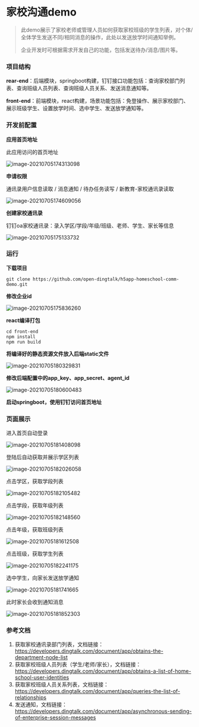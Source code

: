 # 家校沟通demo

> 此demo展示了家校老师或管理人员如何获取家校班级的学生列表，对个体/全体学生发送不同/相同消息的操作，此处以发送放学时间通知举例。
>
> 企业开发时可根据需求开发自己的功能，包括发送待办/消息/图片等。



### 项目结构

**rear-end**：后端模块，springboot构建，钉钉接口功能包括：查询家校部门列表、查询班级人员列表、查询班级人员关系、发送消息通知等。

**front-end**：前端模块，react构建，场景功能包括：免登操作、展示家校部门、展示班级学生、设置放学时间、选中学生、发送放学通知等。



### 开发前配置

**应用首页地址**

此应用访问的首页地址

![image-20210705174313098](https://img.alicdn.com/imgextra/i1/O1CN01rOIwSK1P89d6k2J77_!!6000000001795-2-tps-704-467.png)



**申请权限**

通讯录用户信息读取 / 消息通知 / 待办任务读写 / 新教育-家校通讯录读取

![image-20210705174609056](https://img.alicdn.com/imgextra/i4/O1CN01vSHfwc1iSHjoBIz1M_!!6000000004411-2-tps-1319-533.png)



**创建家校通讯录**

钉钉oa家校通讯录：录入学区/学段/年级/班级、老师、学生、家长等信息

![image-20210705175133732](https://img.alicdn.com/imgextra/i4/O1CN01pFVHDq1Pl5IGbIOon_!!6000000001880-2-tps-894-568.png)



### 运行

**下载项目**

```shell
git clone https://github.com/open-dingtalk/h5app-homeschool-comm-demo.git
```

**修改企业id**

![image-20210705175836260](https://img.alicdn.com/imgextra/i4/O1CN01Mw54Wz1kkGWCn5tlz_!!6000000004721-2-tps-880-395.png)



**react编译打包**

```shell
cd front-end
npm install
npm run build
```

**将编译好的静态资源文件放入后端static文件**

![image-20210705180329831](https://img.alicdn.com/imgextra/i3/O1CN01PWdn6H25d2CDFKe5Y_!!6000000007548-2-tps-331-535.png)



**修改后端配置中的app_key、app_secret、agent_id**

![image-20210705180600483](https://img.alicdn.com/imgextra/i4/O1CN01d2lNes1o7ZWDkSb5g_!!6000000005178-2-tps-860-404.png)



**启动springboot，使用钉钉访问首页地址**



### 页面展示

进入首页自动登录

![image-20210705181408098](https://img.alicdn.com/imgextra/i3/O1CN01OW7d2Y1GczkxijXAe_!!6000000000644-2-tps-333-545.png)

登陆后自动获取并展示学区列表

![image-20210705182026058](https://img.alicdn.com/imgextra/i3/O1CN01whGdoK29mtB9CXIAU_!!6000000008111-2-tps-331-187.png)

点击学区，获取学段列表

![image-20210705182105482](https://img.alicdn.com/imgextra/i2/O1CN01H75Wxo1lwSgC8wakV_!!6000000004883-2-tps-329-149.png)

点击学段，获取年级列表

![image-20210705182148560](https://img.alicdn.com/imgextra/i2/O1CN01Fgpczh1c6P7Tv1UG3_!!6000000003551-2-tps-331-216.png)

点击年级，获取班级列表

![image-20210705181612508](https://img.alicdn.com/imgextra/i1/O1CN01iHkxZC1mB7LtilZQc_!!6000000004915-2-tps-332-207.png)

点击班级，获取学生列表

![image-20210705182241175](https://img.alicdn.com/imgextra/i2/O1CN01kvlqWh1ym0eCKS2XP_!!6000000006620-2-tps-327-240.png)

选中学生，向家长发送放学通知

![image-20210705181741665](https://img.alicdn.com/imgextra/i1/O1CN01FN83xC1QlN9tSSKh1_!!6000000002016-2-tps-327-438.png)

此时家长会收到通知消息

![image-20210705181852303](https://img.alicdn.com/imgextra/i1/O1CN01P1rHhi1oBEgkEEWFq_!!6000000005186-2-tps-327-147.png)



### 参考文档

1. 获取家校通讯录部门列表，文档链接：https://developers.dingtalk.com/document/app/obtains-the-department-node-list
2. 获取家校班级人员列表（学生/老师/家长），文档链接：https://developers.dingtalk.com/document/app/obtains-a-list-of-home-school-user-identities
3. 获取家校班级人员关系列表，文档链接：https://developers.dingtalk.com/document/app/queries-the-list-of-relationships
4. 发送通知，文档链接：https://developers.dingtalk.com/document/app/asynchronous-sending-of-enterprise-session-messages


